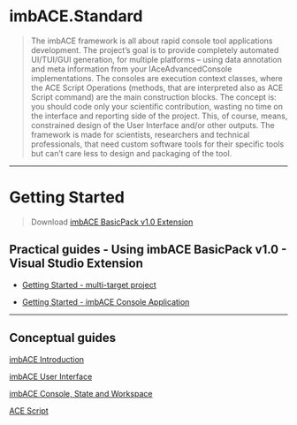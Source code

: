 # imbACE.Standard

 > The imbACE framework is all about rapid console tool applications development. The project’s goal is to provide completely automated UI/TUI/GUI generation, for multiple platforms – using data annotation and meta information from your IAceAdvancedConsole implementations. The consoles are execution context classes, where the ACE Script Operations (methods, that are interpreted also as ACE Script command) are the main construction blocks. The concept is: you should code only your scientific contribution, wasting no time on the interface and reporting side of the project. This, of course, means, constrained design of the User Interface and/or other outputs. The framework is made for scientists, researchers and technical professionals, that need custom software tools for their specific tools but can’t care less to design and packaging of the tool.

---

# Getting Started

> Download [imbACE BasicPack v1.0 Extension](https://marketplace.visualstudio.com/items?itemName=imbVeles.imbACEBasicPack)


## Practical guides - Using imbACE BasicPack v1.0 - Visual Studio Extension

 + [Getting Started - multi-target project](http://blog.veles.rs/imbace-basicpack-getting-started-draft/)
 
 + [Getting Started - imbACE Console Application](http://blog.veles.rs/creating-your-imbace-console-application/)

---

## Conceptual guides

[imbACE Introduction](http://blog.veles.rs/imbveles-open-source-libraries/imbace-introduction/)

[imbACE User Interface](http://blog.veles.rs/imbveles-open-source-libraries/imbace-introduction/user-interface/)

[imbACE Console, State and Workspace](http://blog.veles.rs/imbveles-open-source-libraries/imbace-introduction/ace-commandconsole-and-plugins/)

[ACE Script](http://blog.veles.rs/imbveles-open-source-libraries/imbace-introduction/ace-script-and-s-script/)
